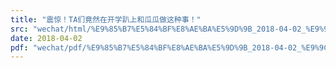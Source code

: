 ```yaml
---
title: "震惊！TA们竟然在开学趴上和瓜瓜做这种事！"
src: "wechat/html/%E9%85%B7%E5%84%BF%E8%AE%BA%E5%9D%9B_2018-04-02_%E9%9C%87%E6%83%8A%EF%BC%81TA%E4%BB%AC%E7%AB%9F%E7%84%B6%E5%9C%A8%E5%BC%80%E5%AD%A6%E8%B6%B4%E4%B8%8A%E5%92%8C%E7%93%9C%E7%93%9C%E5%81%9A%E8%BF%99%E7%A7%8D%E4%BA%8B%EF%BC%81.html"
date: 2018-04-02
pdf: "wechat/pdf/%E9%85%B7%E5%84%BF%E8%AE%BA%E5%9D%9B_2018-04-02_%E9%9C%87%E6%83%8A%EF%BC%81TA%E4%BB%AC%E7%AB%9F%E7%84%B6%E5%9C%A8%E5%BC%80%E5%AD%A6%E8%B6%B4%E4%B8%8A%E5%92%8C%E7%93%9C%E7%93%9C%E5%81%9A%E8%BF%99%E7%A7%8D%E4%BA%8B%EF%BC%81.pdf"
---
```

